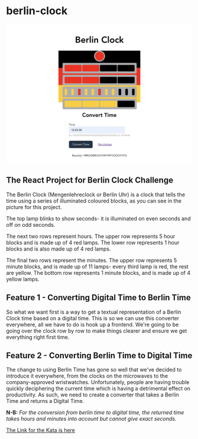 # berlin-clock

![interface of the all app](./public/berlin-clock.png "Text to show on mouseover")

## The React Project for Berlin Clock Challenge

The Berlin Clock (Mengenlehreclock or Berlin Uhr) is a clock that tells the time using a series of illuminated coloured blocks, as you can see in the picture for this project.

The top lamp blinks to show seconds- it is illuminated on even seconds and off on odd seconds.

The next two rows represent hours. The upper row represents 5 hour blocks and is made up of 4 red lamps. The lower row represents 1 hour blocks and is also made up of 4 red lamps.

The final two rows represent the minutes. The upper row represents 5 minute blocks, and is made up of 11 lamps- every third lamp is red, the rest are yellow. The bottom row represents 1 minute blocks, and is made up of 4 yellow lamps.

## Feature 1 - Converting Digital Time to Berlin Time

So what we want first is a way to get a textual representation of a Berlin Clock time based on a digital time. This is so we can use this converter everywhere, all we have to do is hook up a frontend. We're going to be going over the clock row by row to make things clearer and ensure we get everything right first time.

## Feature 2 - Converting Berlin Time to Digital Time

The change to using Berlin Time has gone so well that we've decided to introduce it everywhere, from the clocks on the microwaves to the company-approved wristwatches. Unfortunately, people are having trouble quickly deciphering the current time which is having a detrimental effect on productivity. As such, we need to create a converter that takes a Berlin Time and returns a Digital Time.

**N-B:** *For the conversion from berlin time to digital time, the returned time takes hours and minutes into account but cannot give exact seconds.*

[The Link for the Kata is here](https://agilekatas.co.uk/katas/BerlinClock-Kata)
